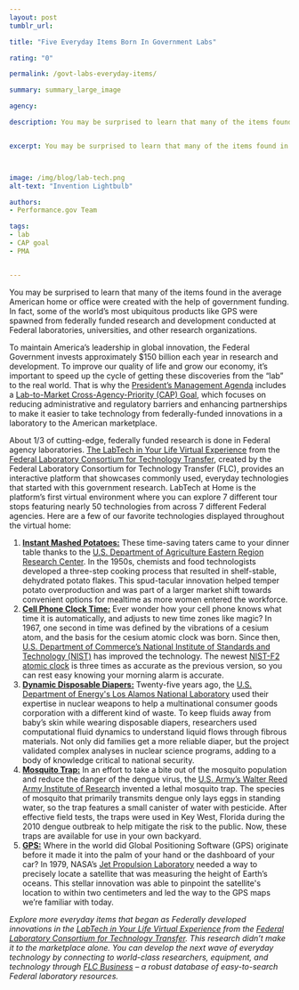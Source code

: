 ```yaml
---
layout: post
tumblr_url:

title: "Five Everyday Items Born In Government Labs"

rating: "0"

permalink: /govt-labs-everyday-items/

summary: summary_large_image

agency:

description: You may be surprised to learn that many of the items found in the average American home or office were created with the help of government funding. In fact, some of the world’s most ubiquitous products like GPS were spawned from federally funded research and development conducted at Federal laboratories, universities, and other research organizations.


excerpt: You may be surprised to learn that many of the items found in the average American home or office were created with the help of government funding. In fact, some of the world’s most ubiquitous products like GPS were spawned from federally funded research and development conducted at Federal laboratories, universities, and other research organizations.



image: /img/blog/lab-tech.png
alt-text: "Invention Lightbulb"

authors:
- Performance.gov Team

tags:
- lab
- CAP goal
- PMA


---
```

You may be surprised to learn that many of the items found in the average American home or office were created with the help of government funding. In fact, some of the world’s most ubiquitous products like GPS were spawned from federally funded research and development conducted at Federal laboratories, universities, and other research organizations.

To maintain America’s leadership in global innovation, the Federal Government invests approximately $150 billion each year in research and development. To improve our quality of life and grow our economy, it’s important to speed up the cycle of getting these discoveries from the “lab” to the real world. That is why the [President’s Management Agenda](https://www.performance.gov/PMA/PMA.html) includes a [Lab-to-Market Cross-Agency-Priority (CAP) Goal](https://www.performance.gov/CAP/lab-to-market/), which focuses on reducing administrative and regulatory barriers and enhancing partnerships to make it easier to take technology from federally-funded innovations in a laboratory to the American marketplace.

About 1/3 of cutting-edge, federally funded research is done in Federal agency laboratories. [The LabTech in Your Life Virtual Experience](https://www.youvisit.com/tour/119761/?pl=v&hover=0&embed_type=immersive&embed=695087907857365360&ab=a_6&reff=https%3A%2F%2Fwww.federallabs.org%2Fsuccesses%2Flabtech-in-your-life) from the [Federal Laboratory Consortium for Technology Transfer](https://www.federallabs.org/), created by the Federal Laboratory Consortium for Technology Transfer (FLC), provides an interactive platform that showcases commonly used, everyday technologies that started with this government research. LabTech at Home is the platform’s first virtual environment where you can explore 7 different tour stops featuring nearly 50 technologies from across 7 different Federal agencies. Here are a few of our favorite technologies displayed throughout the virtual home:

1. [**Instant Mashed Potatoes:**](https://www.federallabs.org/successes/success-stories/ars-brings-instant-mashed-potatoes-to-the-dinner-table) These time-saving taters came to your dinner table thanks to the [U.S. Department of Agriculture Eastern Region Research Center](https://www.ars.usda.gov/northeast-area/wyndmoor-pa/eastern-regional-research-center/). In the 1950s, chemists and food technologists developed a three-step cooking process that resulted in shelf-stable, dehydrated potato flakes. This spud-tacular innovation helped temper potato overproduction and was part of a larger market shift towards convenient options for mealtime as more women entered the workforce.
2. [**Cell Phone Clock Time:**](https://www.federallabs.org/successes/success-stories/keeping-time-nist-f2-atomic-clock) Ever wonder how your cell phone knows what time it is automatically, and adjusts to new time zones like magic? In 1967, one second in time was defined by the vibrations of a cesium atom, and the basis for the cesium atomic clock was born. Since then, [U.S. Department of Commerce’s National Institute of Standards and Technology (NIST)](https://www.nist.gov/) has improved the technology. The newest [NIST-F2 atomic clock](https://www.nist.gov/pml/time-and-frequency-division/background-how-nist-f2-works) is three times as accurate as the previous version, so you can rest easy knowing your morning alarm is accurate.
3. [**Dynamic Disposable Diapers:**](https://www.federallabs.org/successes/success-stories/diaper-dynamics) Twenty-five years ago, the [U.S. Department of Energy's Los Alamos National Laboratory](https://www.lanl.gov/) used their expertise in nuclear weapons to help a multinational consumer goods corporation with a different kind of waste. To keep fluids away from baby’s skin while wearing disposable diapers, researchers used computational fluid dynamics to understand liquid flows through fibrous materials. Not only did families get a more reliable diaper, but the project validated complex analyses in nuclear science programs, adding to a body of knowledge critical to national security.
4. [**Mosquito Trap:**](https://www.federallabs.org/successes/success-stories/dod-lethal-mosquito-breeding-container) In an effort to take a bite out of the mosquito population and reduce the danger of the dengue virus, the [U.S. Army’s Walter Reed Army Institute of Research](https://www.wrair.army.mil/) invented a lethal mosquito trap. The species of mosquito that primarily transmits dengue only lays eggs in standing water, so the trap features a small canister of water with pesticide. After effective field tests, the traps were used in Key West, Florida during the 2010 dengue outbreak to help mitigate the risk to the public. Now, these traps are available for use in your own backyard.
5. [**GPS:**](https://www.federallabs.org/successes/success-stories/gps-software-packages-deliver-positioning-solutions) Where in the world did Global Positioning Software (GPS) originate before it made it into the palm of your hand or the dashboard of your car? In 1979, NASA’s [Jet Propulsion Laboratory](https://www.jpl.nasa.gov/) needed a way to precisely locate a satellite that was measuring the height of Earth’s oceans. This stellar innovation was able to pinpoint the satellite's location to within two centimeters and led the way to the GPS maps we’re familiar with today.

*Explore more everyday items that began as Federally developed innovations in the [LabTech in Your Life Virtual Experience](https://www.youvisit.com/tour/119761/?pl=v&hover=0&embed_type=immersive&embed=695087907857365360&ab=a_6&reff=https%3A%2F%2Fwww.federallabs.org%2Fsuccesses%2Flabtech-in-your-life) from the [Federal Laboratory Consortium for Technology Transfer](https://www.federallabs.org/). This research didn’t make it to the marketplace alone. You can develop the next wave of everyday technology by connecting to world-class researchers, equipment, and technology through [FLC Business](https://www.federallabs.org/flcbusiness) – a robust database of easy-to-search Federal laboratory resources.*
